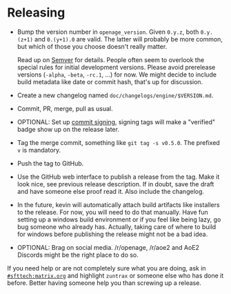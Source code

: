 # Releasing

* Bump the version number in `openage_version`. Given `0.y.z`, both `0.y.(z+1)` and `0.(y+1).0` are valid. The latter will probably be more common, but which of those you choose doesn't really matter.

  Read up on [Semver](https://semver.org) for details. People often seem to overlook the special rules for initial development versions. Please avoid prerelease versions (`-alpha`, `-beta`, `-rc.1`, ...) for now. We might decide to include build metadata like date or commit hash, that's up for discussion.
* Create a new changelog named `doc/changelogs/engine/$VERSION.md`.
* Commit, PR, merge, pull as usual.
* OPTIONAL: Set up [commit signing](https://help.github.com/en/articles/managing-commit-signature-verification), signing tags will make a "verified" badge show up on the release later.
* Tag the merge commit, something like `git tag -s v0.5.0`. The prefixed `v` is mandatory.
* Push the tag to GitHub.
* Use the GitHub web interface to publish a release from the tag. Make it look nice, see previous release description. If in doubt, save the draft and have someone else proof read it. Also include the changelog.
* In the future, kevin will automatically attach build artifacts like installers to the release. For now, you will need to do that manually. Have fun setting up a windows build environment or if you feel like being lazy, go bug someone who already has. Actually, taking care of where to build for windows before publishing the release might not be a bad idea.
* OPTIONAL: Brag on social media. /r/openage, /r/aoe2 and AoE2 Discords might be the right place to do so.

If you need help or are not completely sure what you are doing, ask in [`#sfttech:matrix.org`](https://riot.im/app/#/room/#sfttech:matrix.org) and highlight `zuntrax` or someone else who has done it before. Better having someone help you than screwing up a release.
